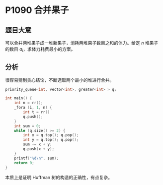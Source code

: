 # P1090 合并果子

## 题目大意

可以合并两堆果子成一堆新果子，消耗两堆果子数目之和的体力。给定 $n$ 堆果子的数目 $a_i$，求体力耗费最小的方案。

## 分析

很容易猜到贪心结论，不断选取两个最小的堆进行合并。

```cpp
priority_queue<int, vector<int>, greater<int> > q;

int main() {
    int n = rr();
    _fora (i, 1, n) {
        int t = rr()
        q.push();
    }
    int sum = 0;
    while (q.size() >= 2) {
        int x = q.top(); q.pop();
        int y = q.top(); q.pop();
        sum += x + y;
        q.push(x + y);
    }
    printf("%d\n", sum);
    return 0;
}
```

本质上是证明 Huffman 树的构造的正确性，有点复杂。
